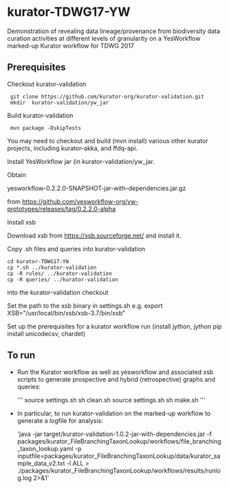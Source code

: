 # kurator-TDWG17-YW

Demonstration of revealing data lineage/provenance from biodiversity data curation activities at different levels of granularity on a YesWorkflow marked-up Kurator workflow for TDWG 2017

## Prerequisites

Checkout kurator-validation

     git clone https://github.com/kurator-org/kurator-validation.git
     mkdir  kurator-validation/yw_jar

Build kurator-validation 

     mvn package -DskipTests

You may need to checkout and build (mvn install) various other kurator projects, including kurator-akka, and ffdq-api.

Install YesWorkflow jar (in kurator-validation/yw_jar.

Obtain 

yesworkflow-0.2.2.0-SNAPSHOT-jar-with-dependencies.jar.gz

from https://github.com/yesworkflow-org/yw-prototypes/releases/tag/0.2.2.0-alpha

Install xsb

Download xsb from https://xsb.sourceforge.net/ and install it.

Copy .sh files and queries into kurator-validation 

    cd kurator-TDWG17-YW
    cp *.sh ../kurator-validation
    cp -R rules/ ../kurator-validation
    cp -R queries/ ../kurator-validation

into the kurator-validation checkout

Set the path to the xsb binary in settings.sh
e.g.  export XSB="/usr/local/bin/xsb/xsb-3.7/bin/xsb"
 
Set up the prerequisites for a kurator workflow run (install jython, jython pip install unicodecsv, chardet)

## To run

* Run the Kurator workflow as well as yesworkflow and associated xsb scripts to generate prospective and hybrid (retrospective) graphs and queries: 

    ''' source settings.sh
     sh clean.sh
     source settings.sh
     sh make.sh
     '''

* In particular, to run kurator-validation on the marked-up workflow to generate a logfile for analysis: 

     'java -jar target/kurator-validation-1.0.2-jar-with-dependencies.jar -f packages/kurator_FileBranchingTaxonLookup/workflows/file_branching_taxon_lookup.yaml -p inputfile=packages/kurator_FileBranchingTaxonLookup/data/kurator_sample_data_v2.txt -l ALL > ./packages/kurator_FileBranchingTaxonLookup/workflows/results/runlog.log 2>&1'


